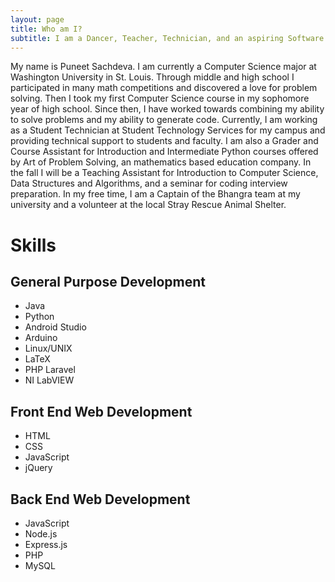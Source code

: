 ```yaml
---
layout: page
title: Who am I? 
subtitle: I am a Dancer, Teacher, Technician, and an aspiring Software Developer
---
```


My name is Puneet Sachdeva. I am currently a Computer Science major at Washington University in St. Louis. Through middle and high school I participated in many math competitions and discovered a love for problem solving. Then I took my first Computer Science course in my sophomore year of high school. Since then, I have worked towards combining my ability to solve problems and my ability to generate code. Currently, I am working as a Student Technician at Student Technology Services for my campus and providing technical support to students and faculty. I am also a Grader and Course Assistant for Introduction and Intermediate Python courses offered by Art of Problem Solving, an mathematics based education company. In the fall I will be a Teaching Assistant for Introduction to Computer Science, Data Structures and Algorithms, and a seminar for coding interview preparation. In my free time, I am a Captain of the Bhangra team at my university and a volunteer at the local Stray Rescue Animal Shelter. 

# Skills 

## General Purpose Development 

* Java
* Python
* Android Studio 
* Arduino 
* Linux/UNIX
* LaTeX 
* PHP Laravel 
* NI LabVIEW 

## Front End Web Development 

* HTML 
* CSS
* JavaScript 
* jQuery 

## Back End Web Development 

* JavaScript 
* Node.js 
* Express.js 
* PHP
* MySQL




